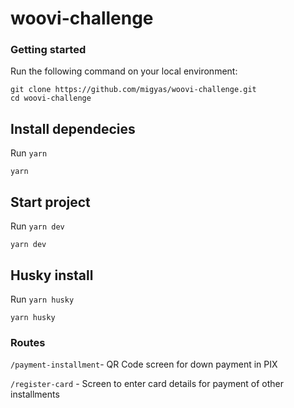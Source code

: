 # woovi-challenge

### Getting started

Run the following command on your local environment:

```shell
git clone https://github.com/migyas/woovi-challenge.git
cd woovi-challenge
```

## Install dependecies

Run `yarn`

```shell
yarn
```

## Start project

Run `yarn dev`


```shell
yarn dev
```

## Husky install

Run `yarn husky`

```shell
yarn husky
```

### Routes

`/payment-installment`- QR Code screen for down payment in PIX

`/register-card` - Screen to enter card details for payment of other installments
